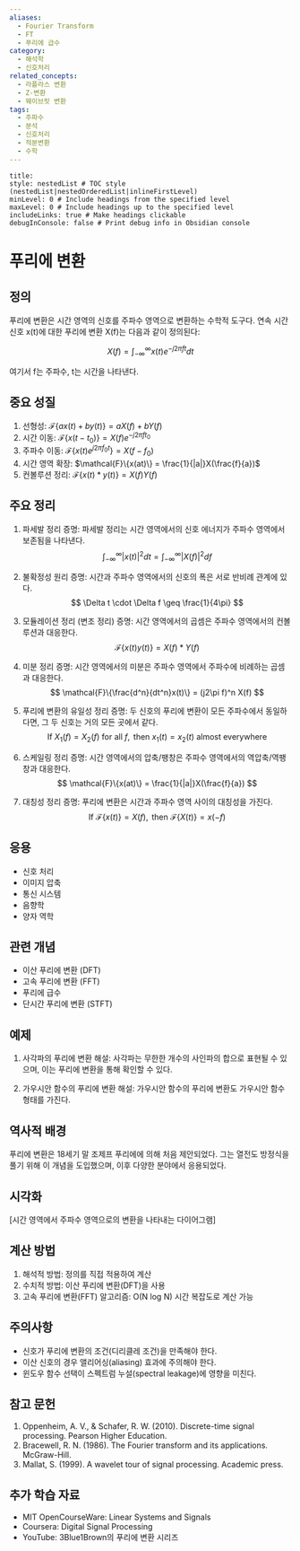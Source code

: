```yaml
---
aliases:
  - Fourier Transform
  - FT
  - 푸리에 급수
category:
  - 해석학
  - 신호처리
related_concepts:
  - 라플라스 변환
  - Z-변환
  - 웨이브릿 변환
tags:
  - 주파수
  - 분석
  - 신호처리
  - 적분변환
  - 수학
---
```


```table-of-contents
title: 
style: nestedList # TOC style (nestedList|nestedOrderedList|inlineFirstLevel)
minLevel: 0 # Include headings from the specified level
maxLevel: 0 # Include headings up to the specified level
includeLinks: true # Make headings clickable
debugInConsole: false # Print debug info in Obsidian console
```
# 푸리에 변환

## 정의

푸리에 변환은 시간 영역의 신호를 주파수 영역으로 변환하는 수학적 도구다. 연속 시간 신호 x(t)에 대한 푸리에 변환 X(f)는 다음과 같이 정의된다:

$$ X(f) = \int_{-\infty}^{\infty} x(t) e^{-j2\pi ft} dt $$

여기서 f는 주파수, t는 시간을 나타낸다.

## 중요 성질

1. 선형성: $\mathcal{F}\{ax(t) + by(t)\} = aX(f) + bY(f)$
2. 시간 이동: $\mathcal{F}\{x(t-t_0)\} = X(f)e^{-j2\pi ft_0}$
3. 주파수 이동: $\mathcal{F}\{x(t)e^{j2\pi f_0t}\} = X(f-f_0)$
4. 시간 영역 확장: $\mathcal{F}\{x(at)\} = \frac{1}{|a|}X(\frac{f}{a})$
5. 컨볼루션 정리: $\mathcal{F}\{x(t) * y(t)\} = X(f)Y(f)$


## 주요 정리

1. 파세발 정리
   증명: 파세발 정리는 시간 영역에서의 신호 에너지가 주파수 영역에서 보존됨을 나타낸다.
   $$ \int_{-\infty}^{\infty} |x(t)|^2 dt = \int_{-\infty}^{\infty} |X(f)|^2 df $$

2. 불확정성 원리
   증명: 시간과 주파수 영역에서의 신호의 폭은 서로 반비례 관계에 있다.
   $$ \Delta t \cdot \Delta f \geq \frac{1}{4\pi} $$

3. 모듈레이션 정리 (변조 정리)
   증명: 시간 영역에서의 곱셈은 주파수 영역에서의 컨볼루션과 대응한다.
   $$ \mathcal{F}\{x(t)y(t)\} = X(f) * Y(f) $$

4. 미분 정리
   증명: 시간 영역에서의 미분은 주파수 영역에서 주파수에 비례하는 곱셈과 대응한다.
   $$ \mathcal{F}\{\frac{d^n}{dt^n}x(t)\} = (j2\pi f)^n X(f) $$

5. 푸리에 변환의 유일성 정리
   증명: 두 신호의 푸리에 변환이 모든 주파수에서 동일하다면, 그 두 신호는 거의 모든 곳에서 같다.
   $$ \text{If } X_1(f) = X_2(f) \text{ for all } f, \text{ then } x_1(t) = x_2(t) \text{ almost everywhere} $$

6. 스케일링 정리
   증명: 시간 영역에서의 압축/팽창은 주파수 영역에서의 역압축/역팽창과 대응한다.
   $$ \mathcal{F}\{x(at)\} = \frac{1}{|a|}X(\frac{f}{a}) $$

7. 대칭성 정리
   증명: 푸리에 변환은 시간과 주파수 영역 사이의 대칭성을 가진다.
   $$ \text{If } \mathcal{F}\{x(t)\} = X(f), \text{ then } \mathcal{F}\{X(t)\} = x(-f) $$

## 응용

- 신호 처리
- 이미지 압축
- 통신 시스템
- 음향학
- 양자 역학

## 관련 개념

- 이산 푸리에 변환 (DFT)
- 고속 푸리에 변환 (FFT)
- 푸리에 급수
- 단시간 푸리에 변환 (STFT)

## 예제

1. 사각파의 푸리에 변환
   해설: 사각파는 무한한 개수의 사인파의 합으로 표현될 수 있으며, 이는 푸리에 변환을 통해 확인할 수 있다.

2. 가우시안 함수의 푸리에 변환
   해설: 가우시안 함수의 푸리에 변환도 가우시안 함수 형태를 가진다.

## 역사적 배경

푸리에 변환은 18세기 말 조제프 푸리에에 의해 처음 제안되었다. 그는 열전도 방정식을 풀기 위해 이 개념을 도입했으며, 이후 다양한 분야에서 응용되었다.

## 시각화

[시간 영역에서 주파수 영역으로의 변환을 나타내는 다이어그램]

## 계산 방법

1. 해석적 방법: 정의를 직접 적용하여 계산
2. 수치적 방법: 이산 푸리에 변환(DFT)을 사용
3. 고속 푸리에 변환(FFT) 알고리즘: O(N log N) 시간 복잡도로 계산 가능

## 주의사항

- 신호가 푸리에 변환의 조건(디리클레 조건)을 만족해야 한다.
- 이산 신호의 경우 앨리어싱(aliasing) 효과에 주의해야 한다.
- 윈도우 함수 선택이 스펙트럼 누설(spectral leakage)에 영향을 미친다.

## 참고 문헌

1. Oppenheim, A. V., & Schafer, R. W. (2010). Discrete-time signal processing. Pearson Higher Education.
2. Bracewell, R. N. (1986). The Fourier transform and its applications. McGraw-Hill.
3. Mallat, S. (1999). A wavelet tour of signal processing. Academic press.

## 추가 학습 자료

- MIT OpenCourseWare: Linear Systems and Signals
- Coursera: Digital Signal Processing
- YouTube: 3Blue1Brown의 푸리에 변환 시리즈